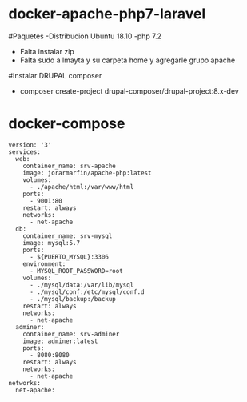 # docker-apache-php7-laravel

#Paquetes
-Distribucion Ubuntu 18.10
-php 7.2

- Falta instalar zip
- Falta sudo a lmayta y su carpeta home y agregarle grupo apache

#Instalar DRUPAL composer
- composer create-project drupal-composer/drupal-project:8.x-dev

# docker-compose

~~~~
version: '3'
services:
  web:
    container_name: srv-apache
    image: jorarmarfin/apache-php:latest
    volumes:
      - ./apache/html:/var/www/html
    ports:
      - 9001:80
    restart: always
    networks:
      - net-apache
  db:
    container_name: srv-mysql
    image: mysql:5.7
    ports:
      - ${PUERTO_MYSQL}:3306
    environment:
      - MYSQL_ROOT_PASSWORD=root
    volumes:
      - ./mysql/data:/var/lib/mysql
      - ./mysql/conf:/etc/mysql/conf.d
      - ./mysql/backup:/backup
    restart: always
    networks:
      - net-apache
  adminer:
    container_name: srv-adminer
    image: adminer:latest
    ports:
      - 8080:8080
    restart: always
    networks:
      - net-apache
networks:
  net-apache:
~~~~